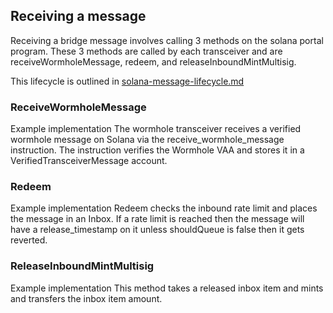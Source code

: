 ## Receiving a message
Receiving a bridge message involves calling 3 methods on the solana portal program. These 3 methods are called by each transceiver and are receiveWormholeMessage, redeem, and releaseInboundMintMultisig. 

This lifecycle is outlined in [solana-message-lifecycle.md](https://github.com/wormhole-foundation/docs.wormhole.com/blob/main/docs/native-token-transfers/architecture/solana-message-lifecycle.md#4-receive)

### ReceiveWormholeMessage
Example implementation
The wormhole transceiver receives a verified wormhole message on Solana via the receive_wormhole_message instruction. The instruction verifies the Wormhole VAA and stores it in a VerifiedTransceiverMessage account.

### Redeem
Example implementation
Redeem checks the inbound rate limit and places the message in an Inbox. If a rate limit is reached then the message will have a release_timestamp on it unless shouldQueue is false then it gets reverted.

### ReleaseInboundMintMultisig
Example implementation
This method takes a released inbox item and mints and transfers the inbox item amount.
